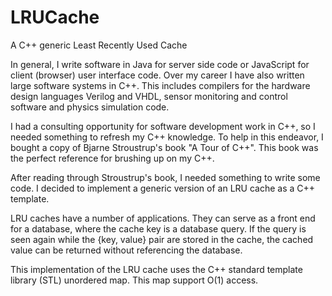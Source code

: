 # LRUCache
A C++ generic  Least Recently Used Cache

In general, I write software in Java for server side code or JavaScript 
for client (browser) user interface code.  Over my career I have also written 
large software systems in C++.  This includes compilers for the hardware design 
languages Verilog and VHDL, sensor monitoring and control software and physics 
simulation code.

I had a consulting opportunity for software development work in C++, so I needed
something to refresh my C++ knowledge. To help in this endeavor, I bought a copy
of Bjarne Stroustrup's book "A Tour of C++". This book was the perfect reference
for brushing up on my C++.

After reading through Stroustrup's book, I needed something to write some code.
I decided to implement a generic version of an LRU cache as a C++ template.

LRU caches have a number of applications. They can serve as a front end for a
database, where the cache key is a database query. If the query is seen again
while the {key, value} pair are stored in the cache, the cached value can
be returned without referencing the database.

This implementation of the LRU cache uses the C++ standard template library (STL)
unordered map. This map support O(1) access.



